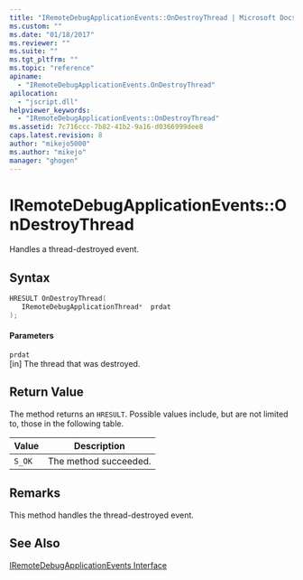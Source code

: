 ```yaml
---
title: "IRemoteDebugApplicationEvents::OnDestroyThread | Microsoft Docs"
ms.custom: ""
ms.date: "01/18/2017"
ms.reviewer: ""
ms.suite: ""
ms.tgt_pltfrm: ""
ms.topic: "reference"
apiname: 
  - "IRemoteDebugApplicationEvents.OnDestroyThread"
apilocation: 
  - "jscript.dll"
helpviewer_keywords: 
  - "IRemoteDebugApplicationEvents::OnDestroyThread"
ms.assetid: 7c716ccc-7b82-41b2-9a16-d0366999dee8
caps.latest.revision: 8
author: "mikejo5000"
ms.author: "mikejo"
manager: "ghogen"
---
```

# IRemoteDebugApplicationEvents::OnDestroyThread
Handles a thread-destroyed event.  
  
## Syntax  
  
```cpp
HRESULT OnDestroyThread(  
   IRemoteDebugApplicationThread*  prdat  
);  
```  
  
#### Parameters  
 `prdat`  
 [in] The thread that was destroyed.  
  
## Return Value  
 The method returns an `HRESULT`. Possible values include, but are not limited to, those in the following table.  
  
|Value|Description|  
|-----------|-----------------|  
|`S_OK`|The method succeeded.|  
  
## Remarks  
 This method handles the thread-destroyed event.  
  
## See Also  
 [IRemoteDebugApplicationEvents Interface](../../winscript/reference/iremotedebugapplicationevents-interface.md)